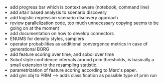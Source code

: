 * add progress bar which is context aware (notebook, command line)
* add altair based analysis to scenario discovery
* add logistic regression scenario discovery approach
* review parallelization code, too much unnecessary copying seems
  to be going on at the moment
* add documentation on how to develop connectors
* ENUMS for density styles, samplers
* operator probabilities as additional convergence metrics in case of 
  generational BORG
* add feature scoring over time, and sobol over time
* Sobol style confidence intervals around prim thresholds, is basically a small
  extension to the resampling statistic. 
* parametrization of feature scoring according to Marc's paper.
* add gini obj to PRIM --> adds classification as possible type of prim run